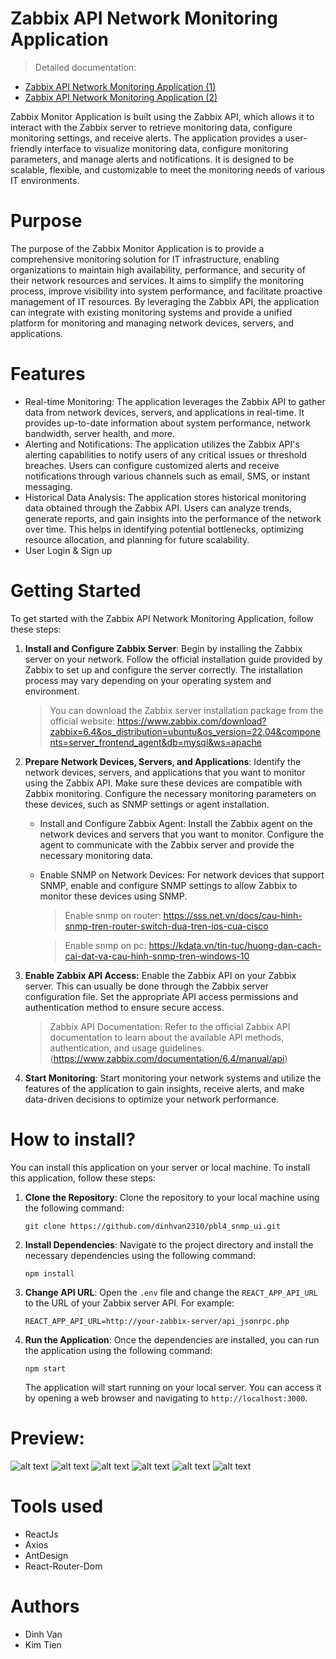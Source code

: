# Zabbix API Network Monitoring Application
> Detailed documentation: 
-   [Zabbix API Network Monitoring Application (1)]('./Document.pdf)
-   [Zabbix API Network Monitoring Application (2)]('./Cisco.md)

Zabbix Monitor Application is built using the Zabbix API, which allows it to interact with the Zabbix server to retrieve monitoring data, configure monitoring settings, and receive alerts. The application provides a user-friendly interface to visualize monitoring data, configure monitoring parameters, and manage alerts and notifications. It is designed to be scalable, flexible, and customizable to meet the monitoring needs of various IT environments.

# Purpose
The purpose of the Zabbix Monitor Application is to provide a comprehensive monitoring solution for IT infrastructure, enabling organizations to maintain high availability, performance, and security of their network resources and services. It aims to simplify the monitoring process, improve visibility into system performance, and facilitate proactive management of IT resources. By leveraging the Zabbix API, the application can integrate with existing monitoring systems and provide a unified platform for monitoring and managing network devices, servers, and applications.

# Features

- Real-time Monitoring: The application leverages the Zabbix API to gather data from network devices, servers, and applications in real-time. It provides up-to-date information about system performance, network bandwidth, server health, and more.
- Alerting and Notifications: The application utilizes the Zabbix API's alerting capabilities to notify users of any critical issues or threshold breaches. Users can configure customized alerts and receive notifications through various channels such as email, SMS, or instant messaging.
- Historical Data Analysis: The application stores historical monitoring data obtained through the Zabbix API. Users can analyze trends, generate reports, and gain insights into the performance of the network over time. This helps in identifying potential bottlenecks, optimizing resource allocation, and planning for future scalability.
- User Login & Sign up
  
# Getting Started
To get started with the Zabbix API Network Monitoring Application, follow these steps:
1.    **Install and Configure Zabbix Server**:
    Begin by installing the Zabbix server on your network. Follow the official installation guide provided by Zabbix to set up and configure the server correctly. The installation process may vary depending on your operating system and environment. 

        >   You can download the Zabbix server installation package from the official website:
    https://www.zabbix.com/download?zabbix=6.4&os_distribution=ubuntu&os_version=22.04&components=server_frontend_agent&db=mysql&ws=apache


2.  **Prepare Network Devices, Servers, and Applications**: Identify the network devices, servers, and applications that you want to monitor using the Zabbix API. Make sure these devices are compatible with Zabbix monitoring. Configure the necessary monitoring parameters on these devices, such as SNMP settings or agent installation.
    -   Install and Configure Zabbix Agent: Install the Zabbix agent on the network devices and servers that you want to monitor. Configure the agent to communicate with the Zabbix server and provide the necessary monitoring data.
    -   Enable SNMP on Network Devices: For network devices that support SNMP, enable and configure SNMP settings to allow Zabbix to monitor these devices using SNMP. 
        > Enable snmp on router: https://sss.net.vn/docs/cau-hinh-snmp-tren-router-switch-dua-tren-ios-cua-cisco

        > Enable snmp on pc: https://kdata.vn/tin-tuc/huong-dan-cach-cai-dat-va-cau-hinh-snmp-tren-windows-10

3.  **Enable Zabbix API Access:** Enable the Zabbix API on your Zabbix server. This can usually be done through the Zabbix server configuration file. Set the appropriate API access permissions and authentication method to ensure secure access.
    >   Zabbix API Documentation: Refer to the official Zabbix API documentation to learn about the available API methods, authentication, and usage guidelines. (https://www.zabbix.com/documentation/6.4/manual/api)
4.  **Start Monitoring**: Start monitoring your network systems and utilize the features of the application to gain insights, receive alerts, and make data-driven decisions to optimize your network performance.

  
# How to install?

You can install this application on your server or local machine. To install this application, follow these steps:
1.  **Clone the Repository**: Clone the repository to your local machine using the following command:
    ```
    git clone https://github.com/dinhvan2310/pbl4_snmp_ui.git
    ```

2.  **Install Dependencies**: Navigate to the project directory and install the necessary dependencies using the following command:
    ```
    npm install
    ```

3.  **Change API URL**: Open the `.env` file and change the `REACT_APP_API_URL` to the URL of your Zabbix server API. For example:
    ```
    REACT_APP_API_URL=http://your-zabbix-server/api_jsonrpc.php
    ```

4.  **Run the Application**: Once the dependencies are installed, you can run the application using the following command:
    ```
    npm start
    ```
    The application will start running on your local server. You can access it by opening a web browser and navigating to `http://localhost:3000`.


# Preview:

![alt text](image-4.png)
![alt text](image-2.png)
![alt text](image-3.png)
![alt text](image-5.png)
![alt text](image-6.png)
![alt text](image-7.png)

# Tools used
- ReactJs
- Axios
- AntDesign
- React-Router-Dom


# Authors
- Dinh Van
- Kim Tien

